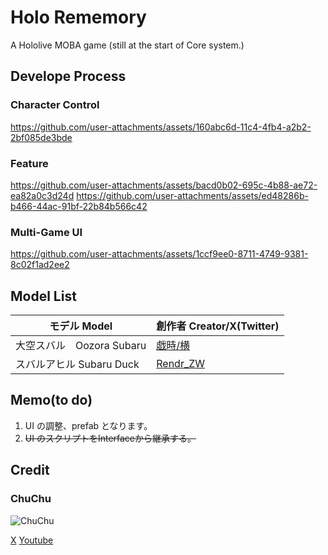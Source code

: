 # Holo Rememory
 A Hololive MOBA game
 (still at the start of Core system.)


## Develope Process

### Character Control
https://github.com/user-attachments/assets/160abc6d-11c4-4fb4-a2b2-2bf085de3bde

### Feature
https://github.com/user-attachments/assets/bacd0b02-695c-4b88-ae72-ea82a0c3d24d
https://github.com/user-attachments/assets/ed48286b-b466-44ac-91bf-22b84b566c42

### Multi-Game UI
https://github.com/user-attachments/assets/1ccf9ee0-8711-4749-9381-8c02f1ad2ee2

## Model List
 |モデル Model              | 創作者 Creator/X(Twitter)  |
 |-------------------------|----------------|
 |大空スバル　Oozora Subaru  |[戯時/横](https://x.com/saretoki)  |
 |スバルアヒル Subaru Duck   |[Rendr_ZW](https://x.com/Rendr_ZW)  |

## Memo(to do)
1. UI の調整、prefab となります。
2. ~~UI のスクリプトをInterfaceから継承する。~~

## Credit
 ### ChuChu
 
 ![ChuChu](https://github.com/user-attachments/assets/49c6bf2e-90de-4a71-99d3-7f571a30f2d9)
 
 [X](https://twitter.com/_ChuChu0314)
 [Youtube](https://www.youtube.com/channel/UCdkTl8YBShi6iFQ4szRxfYA)
